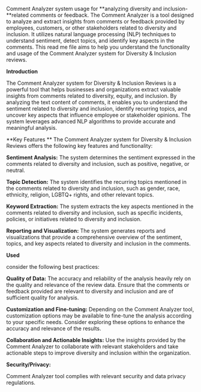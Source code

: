 Comment Analyzer system usage for **analyzing diversity and inclusion-**related comments or feedback. The Comment Analyzer is a tool designed to analyze and extract insights from comments or feedback provided by employees, customers, or other stakeholders related to diversity and inclusion. It utilizes natural language processing (NLP) techniques to understand sentiment, detect topics, and identify key aspects in the comments. This read me file aims to help you understand the functionality and usage of the Comment Analyzer system for Diversity & Inclusion reviews.

**Introduction** 

The Comment Analyzer system for Diversity & Inclusion Reviews is a powerful tool that helps businesses and organizations extract valuable insights from comments related to diversity, equity, and inclusion. By analyzing the text content of comments, it enables you to understand the sentiment related to diversity and inclusion, identify recurring topics, and uncover key aspects that influence employee or stakeholder opinions. The system leverages advanced NLP algorithms to provide accurate and meaningful analysis.

**Key Features **
The Comment Analyzer system for Diversity & Inclusion Reviews offers the following key features and functionality:

**Sentiment Analysis:** The system determines the sentiment expressed in the comments related to diversity and inclusion, such as positive, negative, or neutral.

**Topic Detection:** The system identifies the recurring topics mentioned in the comments related to diversity and inclusion, such as gender, race, ethnicity, religion, LGBTQ+ rights, and other relevant topics.

**Keyword Extraction:** The system extracts the key aspects mentioned in the comments related to diversity and inclusion, such as specific incidents, policies, or initiatives related to diversity and inclusion.

**Reporting and Visualization:** The system generates reports and visualizations that provide a comprehensive overview of the sentiment, topics, and key aspects related to diversity and inclusion in the comments.


**Used**

consider the following best practices:

**Quality of Data:** The accuracy and reliability of the analysis heavily rely on the quality and relevance of the review data. Ensure that the comments or feedback provided are relevant to diversity and inclusion and are of sufficient quality for analysis.

**Customization and Fine-tuning:** Depending on the Comment Analyzer tool, customization options may be available to fine-tune the analysis according to your specific needs. Consider exploring these options to enhance the accuracy and relevance of the results.

**Collaboration and Actionable Insights:** Use the insights provided by the Comment Analyzer to collaborate with relevant stakeholders and take actionable steps to improve diversity and inclusion within the organization.



**Security/Privacy:**

Comment Analyzer tool complies with relevant security and data privacy regulations.

